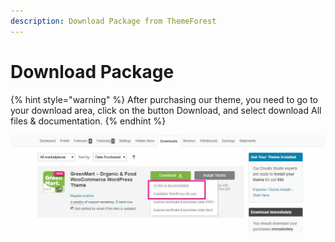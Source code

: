 ```yaml
---
description: Download Package from ThemeForest
---
```


# Download Package

{% hint style="warning" %}
After purchasing our theme, you need to go to your download area, click on the button Download, and select download All files & documentation.
{% endhint %}

![](../.gitbook/assets/download.jpg)
